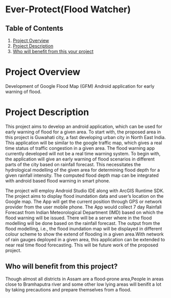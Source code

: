 # Ever-Protect(Flood Watcher)

## Table of Contents
1. [Project Overview](#project-overview)
1. [Project Description](#project-description)
1. [Who will benefit from this your project](#who-will-benefit-from-this-your-project)

# Project Overview
  Development of Google Flood Map (GFM) Android application for early warning of flood.
# Project Description

This project aims to develop an android application, which can be used for early warning of flood for a given area. To start with, the proposed area in this project is Guwahati city, a fast developing urban city in North East India. This application will be similar to the google traffic map, which gives a real time status of traffic congestion in a given area. The flood warning app currently developed will not be a real time warning system. To begin with, the application will give an early warning of flood scenarios in different parts of the city based on rainfall forecast. This necessitates the hydrological modelling of the given area for determining flood depth for a given rainfall intensity. The computed flood depth map can be integrated with android based flood warning in smart phone.

The project will employ Android Studio IDE along with ArcGIS Runtime SDK. The project aims to display flood inundation data and user’s location on the Google map. The App will get the current position through GPS or network provider from the user mobile phone. The App would collect 7 day Rainfall Forecast from Indian Meteorological Department (IMD) based on which the flood warning will be issued. There will be a server where in the flood modelling will be done based on the rainfall forecast. The output from the flood modelling, i.e., the flood inundation map will be displayed in different colour scheme to show the extend of flooding in a given area.With network of rain gauges deployed in a given area, this application can be extended to near real time flood forecasting. This will be future work of the proposed project.


## Who will benefit from this project?

  Though almost all districts in Assam are a flood-prone area,People in areas close to Bramhaputra river and some other low lying areas will benifit a lot by taking precautions and prepare themselves from a flood. 
